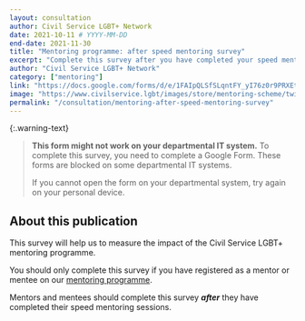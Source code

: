 ```yaml
---
layout: consultation
author: Civil Service LGBT+ Network
date: 2021-10-11 # YYYY-MM-DD
end-date: 2021-11-30
title: "Mentoring programme: after speed mentoring survey"
excerpt: "Complete this survey after you have completed your speed mentoring sessions, so that we can measure the impact of the Civil Service LGBT+ mentoring programme."
author: "Civil Service LGBT+ Network"
category: ["mentoring"]
link: "https://docs.google.com/forms/d/e/1FAIpQLSfSLqntFY_yI76z0r9PRXEtJ_H5ADIoJYMhD5Sl4cri2aTRGA/viewform?usp=sf_link"
image: "https://www.civilservice.lgbt/images/store/mentoring-scheme/twitter-timeline--mentoring-for-lgbt-civil-servants.png"
permalink: "/consultation/mentoring-after-speed-mentoring-survey"
---
```


{:.warning-text}
> **This form might not work on your departmental IT system.** To complete this survey, you need to complete a Google Form. These forms are blocked on some departmental IT systems.
>
> If you cannot open the form on your departmental system, try again on your personal device.

## About this publication

This survey will help us to measure the impact of the Civil Service LGBT+ mentoring programme.

You should only complete this survey if you have registered as a mentor or mentee on our [mentoring programme](/mentoring).

Mentors and mentees should complete this survey **_after_** they have completed their speed mentoring sessions.

